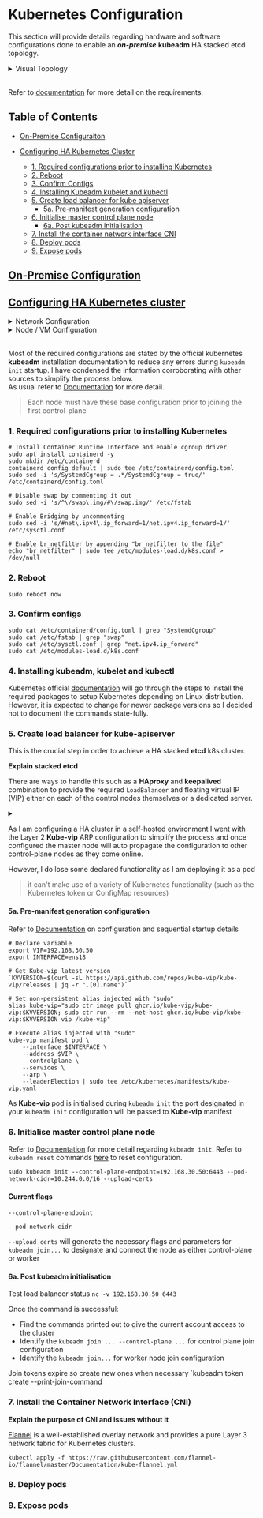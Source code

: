 # Kubernetes Configuration
This section will provide details regarding hardware and software configurations done to enable an ***on-premise*** **kubeadm** HA stacked etcd topology. 

<details>
<summary> Visual Topology </summary> 

(kubeadm HA topology stacked etcd images)
</details>

<br>

Refer to [documentation]( https://kubernetes.io/docs/setup/production-environment/tools/kubeadm/high-availability/) for more detail on the requirements.


## Table of Contents

- [On-Premise Configuraiton]()

- [Configuring HA Kubernetes Cluster](#configuring-ha-kubernetes-cluster)
	- [1. Required configurations prior to installing Kubernetes](#1-required-configurations-prior-to-installing-kubernetes)
	- [2. Reboot](#2-reboot)
	- [3. Confirm Configs](#3-confirm-configs)
	- [4. Installing Kubeadm kubelet and kubectl](#4-installing-kubeadm-kubelet-and-kubectl)
	- [5. Create load balancer for kube apiserver](#5-create-load-balancer-for-kube-apiserver)
		- [5a. Pre-manifest generation configuration](#5a-pre-manifest-generation-configuration)
	- [6. Initialise master control plane node](#6-initialise-master-control-plane-node)
		- [6a. Post kubeadm initialisation](#6a-post-kubeadm-initialisation)
	- [7. Install the container network interface CNI](#7-install-the-container-network-interface-cni)
	- [8. Deploy pods ](#8-deploy-pods)
	- [9. Expose pods ](#9-expose-pods)

## [On-Premise Configuration](#table-of-contents)

## [Configuring HA Kubernetes cluster](#table-of-contents) 
<details>
<summary> Network Configuration </summary>

VLAN: `30`\
Subnet: `192.168.30.0/24`   
DNS/Gateway handled by my router: `192.168.30.1` 
</details>

<details>
<summary> Node / VM Configuration </summary>

- Control node: 
	- Ubuntu 22.04 
	- 4 cores
	- 4GB ram 
	- 20GB storage
	- VLAN `30`
- Worker node: 
	- Ubuntu 22.04 
	- 2 cores
	- 4GB ram 
	- 20GB storage
	- VLAN `30`
</details>
<br>

Most of the required configurations are stated by the official kubernetes **kubeadm** installation documentation to reduce any errors during `kubeadm init` startup. 
I have condensed the information corroborating with other sources to simplify the process below. 
<br>
As usual refer to [Documentation](https://kubernetes.io/docs/setup/production-environment/tools/kubeadm/install-kubeadm/) for more detail. 

> Each node must have these base configuration prior to joining the first control-plane

### 1. Required configurations prior to installing Kubernetes 
```
# Install Container Runtime Interface and enable cgroup driver
sudo apt install containerd -y
sudo mkdir /etc/containerd
containerd config default | sudo tee /etc/containerd/config.toml
sudo sed -i 's/SystemdCgroup = .*/SystemdCgroup = true/' /etc/containerd/config.toml

# Disable swap by commenting it out
sudo sed -i 's/^\/swap\.img/#\/swap.img/' /etc/fstab

# Enable Bridging by uncommenting
sudo sed -i 's/#net\.ipv4\.ip_forward=1/net.ipv4.ip_forward=1/' /etc/sysctl.conf

# Enable br_netfilter by appending "br_netfilter to the file"
echo "br_netfilter" | sudo tee /etc/modules-load.d/k8s.conf > /dev/null
```
### 2. Reboot
`sudo reboot now`
### 3. Confirm configs 
```
sudo cat /etc/containerd/config.toml | grep "SystemdCgroup"
sudo cat /etc/fstab | grep "swap"
sudo cat /etc/sysctl.conf | grep "net.ipv4.ip_forward"
sudo cat /etc/modules-load.d/k8s.conf
```
### 4. Installing kubeadm, kubelet and kubectl  
Kubernetes official [documentation](https://kubernetes.io/docs/setup/production-environment/tools/kubeadm/install-kubeadm/
) will go through the steps to install the required packages to setup Kubernetes depending on Linux distribution. However, it is expected to change for newer package versions so I decided not to document the commands state-fully.
### 5. Create load balancer for kube-apiserver

This is the crucial step in order to achieve a HA stacked **etcd** k8s cluster.

**Explain stacked etcd**


There are ways to handle this such as a **HAproxy** and **keepalived** combination to provide the required `LoadBalancer` and floating virtual IP (VIP) either on each of the control nodes themselves or a dedicated server. 

<details>
<summary>  </summary>
**Explain purpose of VIP here**

**Explain HAproxy**

**Explain Metallb** 

**Explain GKE ingress** 
</details>


As I am configuring a HA cluster in a self-hosted environment I went with the Layer 2 **Kube-vip** ARP configuration to simplify the process and once configured the master node will auto propagate the configuration to other control-plane nodes as they come online. 

However, I do lose some declared functionality as I am deploying it as a pod
> it can't make use of a variety of Kubernetes functionality (such as the Kubernetes token or ConfigMap resources)

#### 5a. Pre-manifest generation configuration 
Refer to [Documentation](https://kube-vip.io/docs/installation/static/) on configuration and sequential startup details

```
# Declare variable 
export VIP=192.168.30.50
export INTERFACE=ens18

# Get Kube-vip latest version
`KVVERSION=$(curl -sL https://api.github.com/repos/kube-vip/kube-vip/releases | jq -r ".[0].name")`

# Set non-persistent alias injected with "sudo"
alias kube-vip="sudo ctr image pull ghcr.io/kube-vip/kube-vip:$KVVERSION; sudo ctr run --rm --net-host ghcr.io/kube-vip/kube-vip:$KVVERSION vip /kube-vip"
```

```
# Execute alias injected with "sudo"
kube-vip manifest pod \
    --interface $INTERFACE \
    --address $VIP \
    --controlplane \
    --services \
    --arp \
    --leaderElection | sudo tee /etc/kubernetes/manifests/kube-vip.yaml
```

As **Kube-vip** pod is initialised during `kubeadm init` the port designated in your `kubeadm init` configuration will be passed to **Kube-vip** manifest

### 6. Initialise master control plane node
Refer to [Documentation](https://kubernetes.io/docs/setup/production-environment/tools/kubeadm/high-availability/) for more detail regarding `kubeadm init`.
Refer to `kubeadm reset` commands [here](https://kubernetes.io/docs/reference/setup-tools/kubeadm/kubeadm-reset/) to reset configuration.

```
sudo kubeadm init --control-plane-endpoint=192.168.30.50:6443 --pod-network-cidr=10.244.0.0/16 --upload-certs
```
#### Current flags 
`--control-plane-endpoint`

`--pod-network-cidr`

`--upload certs` will generate the necessary flags and parameters for `kubeadm join...` to designate and connect the node as either control-plane or worker


#### 6a. Post kubeadm initialisation
Test load balancer status
`nc -v 192.168.30.50 6443` 

Once the command is successful:
- Find the commands printed out to give the current account access to the cluster
- Identify the `kubeadm join ... --control-plane ...` for control plane join configuration
- Identify the `kubeadm join...` for worker node join configuration 

Join tokens expire so create new ones when necessary
`kubeadm token create --print-join-command


### 7. Install the Container Network Interface (CNI)
**Explain the purpose of CNI and issues without it** 

[Flannel](https://github.com/coreos/flannel) is a well-established overlay network and provides a pure Layer 3 network fabric for Kubernetes clusters.

`kubectl apply -f https://raw.githubusercontent.com/flannel-io/flannel/master/Documentation/kube-flannel.yml`


### 8. Deploy pods 




### 9. Expose pods 




